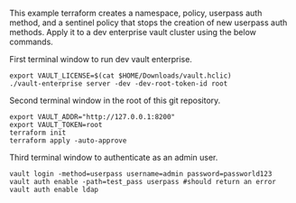 This example terraform creates a namespace, policy, userpass auth method, and a sentinel policy that stops the creation of new userpass auth methods.
Apply it to a dev enterprise vault cluster using the below commands.

First terminal window to run dev vault enterprise.
```
export VAULT_LICENSE=$(cat $HOME/Downloads/vault.hclic)
./vault-enterprise server -dev -dev-root-token-id root
```

Second terminal window in the root of this git repository.
```
export VAULT_ADDR="http://127.0.0.1:8200"
export VAULT_TOKEN=root
terraform init
terraform apply -auto-approve
```

Third terminal window to authenticate as an admin user.
```
vault login -method=userpass username=admin password=passworld123
vault auth enable -path=test_pass userpass #should return an error
vault auth enable ldap
```
